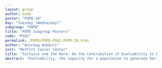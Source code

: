 ```yaml
---
layout: group
author: esmb
poster: "POPD-20"
day: "Tuesday (Wednesday)"
subgroup: "POPD"
title: "POPD Subgroup Posters"
code: "PS02"
permalink: /POPD/POPD-PS02-POPD-20.html
author: "Anuraag Bukkuri"
inst: "Moffitt Cancer Center"
title: "Tortoise and the Hare: On the Contribution of Evolvability to Eco-Evolutionary Dynamics of Competing Species"
abstract: "Evolvability, the capacity for a population to generate heritable variation and respond to natural selection, is a fundamental concept influencing the adaptations and fitness of individual organisms. For many species, evolvability may be a trait that is subject to natural selection. Evolvability plays a critical role in eco-evolutionary dynamics and may help us understand how species respond to changes in their environment and how species coexistence can arise and be maintained. We create a model of competing species, each with a different evolvability. We then analyze the population and strategy dynamics of the two populations under the conditions of clade initiation, evolutionary tracking, adaptive radiation, and evolutionary rescue. We find that more stable environments favor slower evolving species, while unstable environments favor faster evolving ones. When several niches are available for species to occupy, slower evolving species outcompete faster evolving ones due to the cost of evolvability. Finally, we promote coexistence by disrupting the environment at intermediate frequencies, allowing for cyclical population dynamics of species with differential evolvabilities. Though we frame our discussion in the context of ecology and cancer, our model and analyses are agnostic of any specific application and thus broadly apply to any system capable of evolving."
---
```

